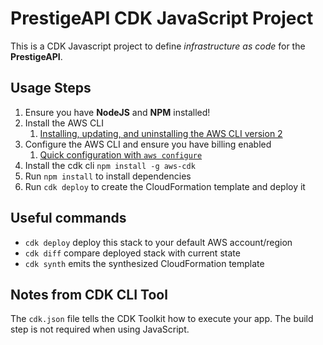 # PrestigeAPI CDK JavaScript Project

This is a CDK Javascript project to define *infrastructure as code* for the **PrestigeAPI**.

## Usage Steps

1. Ensure you have **NodeJS** and **NPM** installed!
2. Install the AWS CLI
   1. [Installing, updating, and uninstalling the AWS CLI version 2
](https://docs.aws.amazon.com/cli/latest/userguide/install-cliv2.html)
3. Configure the AWS CLI and ensure you have billing enabled
   1. [Quick configuration with `aws configure`](https://docs.aws.amazon.com/cli/latest/userguide/cli-configure-quickstart.html)
4. Install the cdk cli `npm install -g aws-cdk`
5. Run `npm install` to install dependencies
6. Run `cdk deploy` to create the CloudFormation template and deploy it

## Useful commands

* `cdk deploy`           deploy this stack to your default AWS account/region
* `cdk diff`             compare deployed stack with current state
* `cdk synth`            emits the synthesized CloudFormation template

## Notes from CDK CLI Tool

The `cdk.json` file tells the CDK Toolkit how to execute your app. The build step is not required when using JavaScript.
